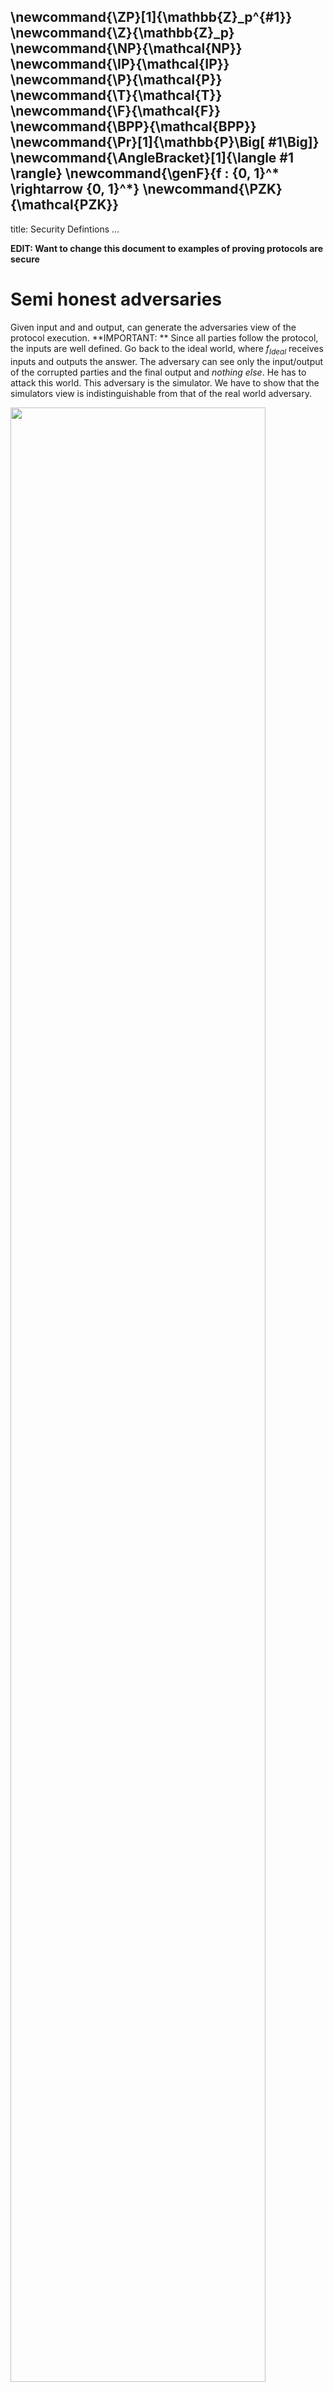 \newcommand{\ZP}[1]{\mathbb{Z}_p^{#1}}
\newcommand{\Z}{\mathbb{Z}_p}
\newcommand{\NP}{\mathcal{NP}}
\newcommand{\IP}{\mathcal{IP}}
\newcommand{\P}{\mathcal{P}}
\newcommand{\T}{\mathcal{T}}
\newcommand{\F}{\mathcal{F}}
\newcommand{\BPP}{\mathcal{BPP}}
\newcommand{\Pr}[1]{\mathbb{P}\Big[ #1\Big]}
\newcommand{\AngleBracket}[1]{\langle #1 \rangle}
\newcommand{\genF}{f : \{0, 1\}^* \rightarrow \{0, 1\}^*}
\newcommand{\PZK}{\mathcal{PZK}}
---
title: Security Defintions
...

<div class="container"> 

**EDIT: Want to change this document to examples of proving protocols are secure**

# Semi honest adversaries 

Given input and and output, can generate the adversaries view of the protocol execution. **IMPORTANT: ** Since all parties follow the protocol, the inputs are well defined. Go back to the ideal world, where $f_{Ideal}$ receives inputs and outputs the answer. The adversary can see only the input/output of the corrupted parties and the final output and *nothing else*. He has to attack this world. This adversary is the simulator. We have to show that the simulators view is indistinguishable from that of the real world adversary.

<img src="pngs/semi_honest.png" width="90%"></img>

The joint distribution of left and the joint distribution of the right has to look the same.
**WHY JOINT : Because of randomness - Lindell has a slide**

However, if f is deterministic then we can compare just the bad guys output and the simulators output; can ignore all other party outputs. -- we can look at them independently.

In semi-honest : correctness, independence of inputs and fairness are non issues because everyone has to follow the protocols.


## Examples of Semi Honest Security Simulators

### 1 out 2 oblivious transfer

### GMW protocol



# Malicious Adversaries

Now this simulator doesn't have access to the A's inputs. It needs to be able to invent/extract/simulate them.

Furthermore now,  correctness, independence of inputs and fairness are issues.


**OLD** 

# Security Models for Multi Party Computation (MPC)

## Secret Sharing

Informally, $(t,n)$ secret sharing is method by which we split a
secret $s$ into $n$ shares such that only $t$ shares are needed to
re-construct the secret. Additionally, any combination of $t-1$ shares
reveals no information about $s$. More formally, it is a pair of
algorithms $(Shr, Rec)$ that satisfies the following two properties:


<div class="theorem">
* Correctness: Let $Shr(s) = (s_1, \dots, s_n)$, for $s \in D$ where
  $D$ is the domain of secrets, then $\forall k \geq t$, we have
  $\Pr{Rec(s_{i1}, \dots, s_{ik} = s} = 1$

* Perfect Privacy: Let $a, b \in D$ and $Shr(a)|_{k}$ be the
  projection of the shares $(a_1, \dots, a_n)$ onto a subspace $D^k$
  for $k < t$. Let $v=(v_1, \dots, v_k) \in D^k$, then we have 
  \begin{align*}
  \Pr{Shr(a)|_{k} = v} &= \Pr{Shr(b)|_{k} = v} 
  \end{align*}
</div>


In other words,$Shr(a)|_{k}$ and $Shr(b)|_{k}$ are perfectly
indistinguishable. Colloquially we can say that by looking at any
$v$ as defined above, it is impossible to gain any information about
the secret : as all values in the domain $D$ are equally likely to
be the secret. The best anyone can do is guess uniformly at random.

### Examples 

Additive secret sharing and Shamirs secret sharing. 

## What is MPC ?

Intuitive explanation

## What does it mean for a MPC to be secure?

One way to do it would be to enumerate all the properties that we
would classify as a violation of security.  ```For example, the
adversary should not be able to learn a certain predicate of another
party’s input, the adversary should not be able to induce impossible
outputs for the honest parties, and the adversary should not be able
to make its inputs depend on honest parties’ inputs. Not only is this
a tedious approach, but it is cumbersome and error-prone. It is not
obvious when the laundry list could be considered complete.```--
[[1][1]]

Alternatively, we could define a perfect/ideal world which has all the
nice properties we desire and compare a protocol against this world.

### Ideal World 

In an ideal world, the parties want to compute a function $\F$ by
sending their private inputs to some trusted incorruptible party
$\T$. Party $P_i$ has input $x_i$, which is sent to $\T$ who outputs
$\F(x_1, \dots, x_n)$. Consider an adversary attacking the ideal
world. We call such an adversary the simulator. This simulator is able
to take over any parties $P_i$ but not $\T$. Therefore, all the simulator is
able to view, is their input $x_i$ and the final output $\F(x_1,\dots,
x_n)$. Thus it must choose their evil inputs, independent of the input
of the honest parties.

### Real World

In the real world there are no trusted third parties. Instead all
parties communicate with each other using a protocol $\pi$. The
protocol $\pi$ specifies for each party $P_i$, the next message
function $\pi_i$ -- which takes as input the input $x_i$, the bits of
Party $i$'s random tape $r_i$ and all the messages it has received so
far. Then $\pi_i$ outputs either a next message to send along with its
destination, or else instructs the party to terminate with some
specific output. In the real world, an adversary can corrupt
parties—corruption at the beginning of the protocol is equivalent to
the original party being an adversary. How they can corrupt parties
depends on the trust models described below. 

<div class="important"> **Intuition** A protocol $\pi$ is secure if
any effect that an adversary can achieve in the real world can also be
achieved by a corresponding adversary in the ideal world </div>

```Note: This simulator paradigm is almost identical to the Zero
Knowledge proofs for interactive proofs```

## Trust Models

### Passive Security / Honest but curious adversaries / Semi Honest adversary

All 3 names refer to the same model.

A semi-honest adversary is one who corrupts parties but follows the
protocol as specified. The corrupt parties run the protocol honestly
but they may try to learn as much as possible from the messages they
receive from other parties. An adversary may collude with multiple
parties, and in that case, the view of the adversary is the combined
view of each of the corrupted parties.

The view of a party in the semi honest model is the following:

* The honest input $x_i$
* Their random tape $r_i$
* All messages received $z_1, \dots, z_m$

The view of an adversary is the combined view of all the parties they
have corrupted.  An attack is anything any efficient (PPT) algorithm
can compute using this view. Thus an attack is equivalent to just
releasing the view to the public world.

<div class="important"> **Intuition** The protocol is secure if the
view generated by the simulator is computationally indistinguishable
from the actual adversaries view. Note: The simulator only access has
access to the honest inputs of the corrupt parties and the final
output of the protocol. Showing that such a simulator exists proves
that there is nothing an adversary can accomplish in the real world
that could not also be done in the ideal world. **So whenever we want
to show something is secure, the game will always be to write down a
simulator that has the above properties**</div>


Formal defintion: 

<div class="theorem"> More formally, let $\pi$ be a protocol and $\F$
be a functionality. Let $C$ be the set of parties that are corrupted,
and let $Sim$ denote a simulator algorithm. We define the following
distributions of random variables: 

1. Let $Real_{\pi}(\kappa, C, x_1, \dots, x_n)$ output the ensemble of
   random variables :
	* $\{V_i: i \in C\}$: The view of the corrupt parties
	* $y_1, \dots, y_n$ : The ouput of the each party

	by running protocol $\pi$ with security parameter $\kappa$, where
	each party $P_i$ acts honestly using following $\pi_i$. Let $V_i$ be
	the view of party $P_i$ and $y_i$ be the output of the same party.

2. Let $Ideal_{\F, Sim}(\kappa, C, x_1, \dots, x_n)$ output of
   ensemble of random variables:
   * $y_1, \dots, y_n$ : The ouput of the each party
   * $Sim(C, \{ (x_i, y_i): i \in C\})$: The view of the corrupt adversary in the ideal model

We say, A protocol $\pi$ securely realizes $\F$ in the presence of
semi-honest adversaries if there exists a simulator $Sim$ such that,
for every subset of corrupt parties $C$, $Ideal_{\F, Sim}(\kappa, C,
x_1, \dots, x_n)$ and $Real_{\pi}(\kappa, C, x_1, \dots, x_n)$ are
computationally indistinguishable in terms of $\kappa$.
</div>

**NOTE:** The defintion includes all the outputs, even those of the
honest parties. This is done to enforce correctness, in the case
$$C=\emptyset$. Then we require that the output in the ideal model be
indistinguishable from the real model. If $\F$ is deterministic, this
implies correctness. Also note that in the case of passive security,
we could just focus on the Views. As no party can deviate from the
protocol, we are always guaranteed correctness if $\pi$ is propertly
designed.

### Malicious Security

A malicious (also known as active) adversary may instead cause
corrupted parties to deviate arbitrarily from the prescribed protocol
in an attempt to violate security. A malicious adversary has all the
powers of a semi-honest one in analyzing the protocol execution, but
may also take any actions it wants during protocol execution. Now
there are two things to consider:

* Effect on honest outputs: Because this active adversary can send in
  bad inputs the output of the honest parties might be affected. So
  when we analyse active security, we must make claims about honest
  outputs. Systems like Poplar and Prio ignore robustness of output in
  presence of active adversaries.
  
* Extraction: Earlier we could not change input to $\T$ even for
  corrupted parties. In contrast, the input of a malicious party is
  not well-defined in the real world, which leads to the question of
  what input should be given to $\T$ in the ideal world. The answer is
  we let the ideal world adversary i.e. the simulator also pick the
  inputs as it wants. **This aspect of simulation is called
  extraction, since the simulator extracts an effective ideal-world
  input from the real-world adversary that “explains” the input’s
  real-world effect.**


<div class="theorem">

When $A$ denotes the adversary program, we write $corrupt(A)$ to
denote the set of parties that are corrupted, and use $corrupt(Sim)$
for the set of parties that are corrupted by the ideal adversary,
$Sim$.

1. Let $Real_{\pi, A}(\kappa,  x_i \notin corrupt(A))$ output the ensemble:
   * $\{y_i: i \notin corrupt(A)\}$
   *$\{V_i: i \in corrupt(A)\}$
   
   by running $\pi$ on the honest inputs and messages of clients and
   malicious inputs and messages selected by $A$. $V_i$ is the view of party $P_i$.   

2. Let $Ideal_{\F, Sim}(\kappa, x_i \notin corrupt(A))$ first generate
$x_i \in corrupt(A)$, then run $(y_1, \dots, y_n) = \F(x_1, \dots,
x_n).$ Then give $\{y_i: i \in corrupt(A)\}$ to Sim to get the final
view set of simulated views. We then output the ensemble
	* $V^*$: This is the view of the corrupt parties plus the corrupt outputs.
   * $\{y_i: i \notin corrupt(Sim)\}$	

We say, A protocol $\pi$ securely realizes $\F$ in the presence of
active adversaries if there exists a simulator $Sim$ such that,
$corrupt(Sim) = corrupt(A)$, and for all honest party inputs,
$Ideal_{\F, Sim}(\kappa, x_i \notin corrupt(A))$ and $Real_{\pi,
A}(\kappa, x_i \notin corrupt(A))$ are computationally
indistinguishable in terms of $\kappa$.

</div>

### Security with Abort

In any real world protocol, one party receives its output before the
other. If the first party is evil they can abort and not give the
honest client any output at all. Thus our defintions won't hold as we
require the outputs of honest parties be indistinguishable in the
ideal world and real world. The ideal world has no such issue of
deadlocks. To work around this, there is a weaker notion of security
which modifies the ideal $\F$ as follows: In this model, the outputs
are first given to evil parties who can then either deliver or
abort. If they deliver things work as before, if they abort, the
honest clients are sent a special symbol $\bot$.

## Examples of Simulators 

### Poplar with at least 1 honest server

<img src="pngs/bad_server_sketch.png" width="95%"></img>

### Prio with at least 1 honest server

TODO

# References 

[1]: http://securecomputation.org/docs/pragmaticmpc.pdf "A Pragmatic Introduction to Secure Multi-Party Computation"
1. [A Pragmatic Introduction to Secure Multi-Party Computation](http://securecomputation.org/docs/pragmaticmpc.pdf)

[2]: https://eprint.iacr.org/2004/175.pdf "A Proof of Security of Yao’s Protocol for Two-Party Computation"
2. [A Proof of Security of Yao’s Protocol for Two-Party Computation](https://eprint.iacr.org/2004/175.pdf)

</div>
